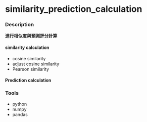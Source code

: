 # similarity_prediction_calculation

### Description 

**進行相似度與預測評分計算**

#### similarity calculation
* cosine similarity
* adjust cosine similarity
* Pearson similarity

#### Prediction calculation


### Tools
* python
* numpy
* pandas
 
  
